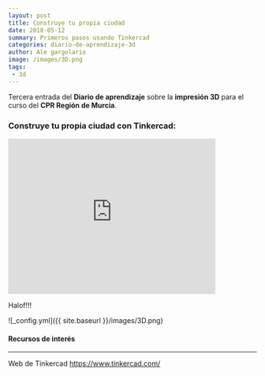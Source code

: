 ```yaml
---
layout: post
title: Construye tu propia ciudad
date: 2018-05-12
summary: Primeros pasos usando Tinkercad
categories: diario-de-aprendizaje-3d 
author: Ale gargolario
image: /images/3D.png
tags:
 - 3d
---
```


Tercera entrada del **Diario de aprendizaje** sobre la **impresión 3D** para el curso del **CPR Región de Murcia**.

### Construye tu propia ciudad con Tinkercad:
<iframe width="420" height="315" src="https://www.youtube.com/embed/TImxy-pyTXg" frameborder="0" allowfullscreen></iframe>

Halof!!!

![_config.yml]({{ site.baseurl }}/images/3D.png)


#### Recursos de interés
*** 

 Web de Tinkercad <https://www.tinkercad.com/>
